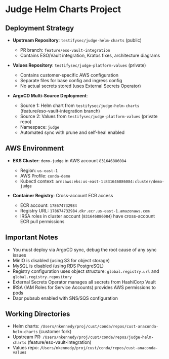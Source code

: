 # Judge Helm Charts Project

## Deployment Strategy

- **Upstream Repository**: `testifysec/judge-helm-charts` (public)
  - PR branch: `feature/eso-vault-integration`
  - Contains ESO/Vault integration, Kratos fixes, architecture diagrams

- **Values Repository**: `testifysec/judge-platform-values` (private)
  - Contains customer-specific AWS configuration
  - Separate files for base config and ingress config
  - No actual secrets stored (uses External Secrets Operator)

- **ArgoCD Multi-Source Deployment**:
  - Source 1: Helm chart from `testifysec/judge-helm-charts` (feature/eso-vault-integration branch)
  - Source 2: Values from `testifysec/judge-platform-values` (private repo)
  - Namespace: `judge`
  - Automated sync with prune and self-heal enabled

## AWS Environment

- **EKS Cluster**: `demo-judge` in AWS account `831646886084`
  - Region: `us-east-1`
  - AWS Profile: `conda-demo`
  - Kubectl context: `arn:aws:eks:us-east-1:831646886084:cluster/demo-judge`

- **Container Registry**: Cross-account ECR access
  - ECR account: `178674732984`
  - Registry URL: `178674732984.dkr.ecr.us-east-1.amazonaws.com`
  - IRSA roles in cluster account (`831646886084`) have cross-account ECR pull permissions

## Important Notes

- You must deploy via ArgoCD sync, debug the root cause of any sync issues
- MinIO is disabled (using S3 for object storage)
- MySQL is disabled (using RDS PostgreSQL)
- Registry configuration uses object structure: `global.registry.url` and `global.registry.repository`
- External Secrets Operator manages all secrets from HashiCorp Vault
- IRSA (IAM Roles for Service Accounts) provides AWS permissions to pods
- Dapr pubsub enabled with SNS/SQS configuration

## Working Directories

- Helm charts: `/Users/nkennedy/proj/cust/conda/repos/cust-anaconda-helm-charts` (customer fork)
- Upstream PR: `/Users/nkennedy/proj/cust/conda/repos/judge-helm-charts` (feature/eso-vault-integration)
- Values repo: `/Users/nkennedy/proj/cust/conda/repos/cust-anaconda-values`

